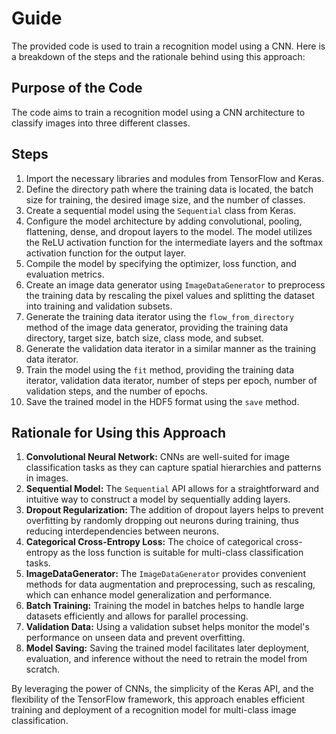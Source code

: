 # Guide

The provided code is used to train a recognition model using a CNN. Here is a breakdown of the steps and the rationale behind using this approach:

## Purpose of the Code

The code aims to train a recognition model using a CNN architecture to classify images into three different classes.

## Steps

1. Import the necessary libraries and modules from TensorFlow and Keras.
2. Define the directory path where the training data is located, the batch size for training, the desired image size, and the number of classes.
3. Create a sequential model using the `Sequential` class from Keras.
4. Configure the model architecture by adding convolutional, pooling, flattening, dense, and dropout layers to the model. The model utilizes the ReLU activation function for the intermediate layers and the softmax activation function for the output layer.
5. Compile the model by specifying the optimizer, loss function, and evaluation metrics.
6. Create an image data generator using `ImageDataGenerator` to preprocess the training data by rescaling the pixel values and splitting the dataset into training and validation subsets.
7. Generate the training data iterator using the `flow_from_directory` method of the image data generator, providing the training data directory, target size, batch size, class mode, and subset.
8. Generate the validation data iterator in a similar manner as the training data iterator.
9. Train the model using the `fit` method, providing the training data iterator, validation data iterator, number of steps per epoch, number of validation steps, and the number of epochs.
10. Save the trained model in the HDF5 format using the `save` method.

## Rationale for Using this Approach

1. **Convolutional Neural Network:** CNNs are well-suited for image classification tasks as they can capture spatial hierarchies and patterns in images.
2. **Sequential Model:** The `Sequential` API allows for a straightforward and intuitive way to construct a model by sequentially adding layers.
3. **Dropout Regularization:** The addition of dropout layers helps to prevent overfitting by randomly dropping out neurons during training, thus reducing interdependencies between neurons.
4. **Categorical Cross-Entropy Loss:** The choice of categorical cross-entropy as the loss function is suitable for multi-class classification tasks.
5. **ImageDataGenerator:** The `ImageDataGenerator` provides convenient methods for data augmentation and preprocessing, such as rescaling, which can enhance model generalization and performance.
6. **Batch Training:** Training the model in batches helps to handle large datasets efficiently and allows for parallel processing.
7. **Validation Data:** Using a validation subset helps monitor the model's performance on unseen data and prevent overfitting.
8. **Model Saving:** Saving the trained model facilitates later deployment, evaluation, and inference without the need to retrain the model from scratch.

By leveraging the power of CNNs, the simplicity of the Keras API, and the flexibility of the TensorFlow framework, this approach enables efficient training and deployment of a recognition model for multi-class image classification.
